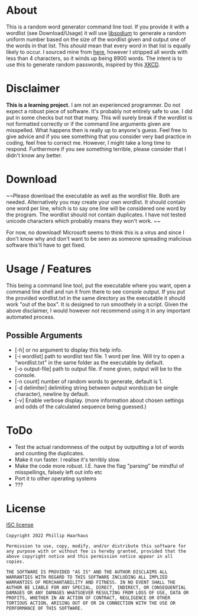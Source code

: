 # About

This is a random word generator command line tool. If you provide it with a wordlist (see Download/Usage) it will use [libsodium](https://github.com/jedisct1/libsodium) to generate a random uniform number based on the size of the wordlist given and output one of the words in that list. This *should* mean that every word in that list is equally likely to occur. I sourced mine from [here](https://www.mit.edu/~ecprice/wordlist.10000), however I stripped all words with less than 4 characters, so it winds up being 8900 words. The intent is to use this to generate random passwords, inspired by this [XKCD](https://xkcd.com/936/).

# Disclaimer

**This is a learning project.** I am not an experienced programmer. Do not expect a robust piece of software. It's probably not entirely safe to use. I did put in some checks but not that many. This will surely break if the wordlist is not formatted correctly or if the command line arguments given are misspelled. What happens then is really up to anyone's guess. Feel free to give advice and if you see something that you consider very bad practice in coding, feel free to correct me. However, I might take a long time to respond. Furthermore if you see something terrible, please consider that I didn't know any better.

# Download 

~~Please download the executable as well as the wordlist file. Both are needed. Alternatively you may create your own wordlist. It should contain one word per line, which is to say one line will be considered one word by the program. The wordlist should not contain duplicates. I have not tested unicode characters which probably means they won't work.
~~

For now, no download! Microsoft seems to think this is a virus and since I don't know why and don't want to be seen as someone spreading malicious software this'll have to get fixed.

# Usage / Features

This being a command line tool, put the executable where you want, open a command line shell and run it from there to see console output. If you put the provided wordlist.txt in the same directory as the executable it should work "out of the box". It is designed to run smoothely in a script. Given the above disclaimer, I would however not recommend using it in any important automated process.

## Possible Arguments

-  [-h] or no argument to display this help info.
-  [-i wordlist] path to wordlist text file. 1 word per line. Will try to open a "wordlist.txt" in the same folder as the executable by default.
-  [-o output-file] path to output file. if none given, output will be to the console.
-  [-n count] number of random words to generate, default is 1.
-  [-d delimiter] delimiting string between output words(can be single character), newline by default.
-  [-v] Enable verbose display. (more information about chosen settings and odds of the calculated sequence being guessed.)

# ToDo
-  Test the actual randomness of the output by outputting a lot of words and counting the duplicates.
-  Make it run faster. I realise it's terribly slow.
-  Make the code more robust. I.E. have the flag "parsing" be mindful of misspellings, falsely left out info etc
-  Port it to other operating systems
-  ???

# License

[ISC license](https://en.wikipedia.org/wiki/ISC_license)

```
Copyright 2022 Phillip Haarhaus

Permission to use, copy, modify, and/or distribute this software for any purpose with or without fee is hereby granted, provided that the above copyright notice and this permission notice appear in all copies.

THE SOFTWARE IS PROVIDED "AS IS" AND THE AUTHOR DISCLAIMS ALL WARRANTIES WITH REGARD TO THIS SOFTWARE INCLUDING ALL IMPLIED WARRANTIES OF MERCHANTABILITY AND FITNESS. IN NO EVENT SHALL THE AUTHOR BE LIABLE FOR ANY SPECIAL, DIRECT, INDIRECT, OR CONSEQUENTIAL DAMAGES OR ANY DAMAGES WHATSOEVER RESULTING FROM LOSS OF USE, DATA OR PROFITS, WHETHER IN AN ACTION OF CONTRACT, NEGLIGENCE OR OTHER TORTIOUS ACTION, ARISING OUT OF OR IN CONNECTION WITH THE USE OR PERFORMANCE OF THIS SOFTWARE.
```
